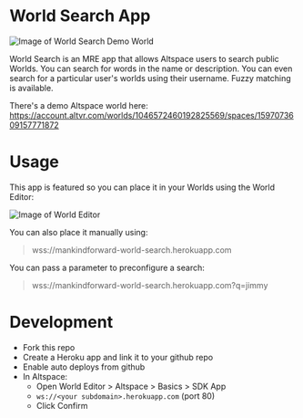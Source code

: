 # World Search App

![Image of World Search Demo World](https://cdn-content-ingress.altvr.com/uploads/space_template/banner_image/1288724542314774905/rooftopGames2_noBanner.jpg)

World Search is an MRE app that allows Altspace users to search public Worlds. You can search for words in the name or description. You can even search for a particular user's worlds using their username. Fuzzy matching is available.

There's a demo Altspace world here: https://account.altvr.com/worlds/1046572460192825569/spaces/1597073609157771872

# Usage

This app is featured so you can place it in your Worlds using the World Editor:

![Image of World Editor](https://cdn-content-ingress.altvr.com/uploads/photo/image/1728674263445013123/Jimmy2021-05-02_17-18-07.png)

You can also place it manually using:

> wss://mankindforward-world-search.herokuapp.com

You can pass a parameter to preconfigure a search:

> wss://mankindforward-world-search.herokuapp.com?q=jimmy

# Development
* Fork this repo
* Create a Heroku app and link it to your github repo
* Enable auto deploys from github
* In Altspace:
  * Open World Editor > Altspace > Basics > SDK App
  * `ws://<your subdomain>.herokuapp.com` (port 80)
  * Click Confirm
